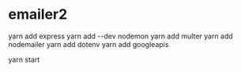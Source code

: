 # emailer2


yarn add express
yarn add --dev nodemon
yarn add multer
yarn add nodemailer
yarn add dotenv
yarn add googleapis


yarn start


